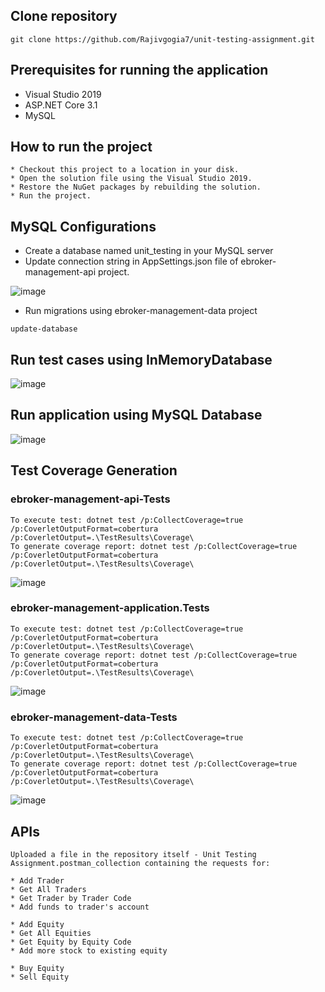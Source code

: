 ## Clone repository
```
git clone https://github.com/Rajivgogia7/unit-testing-assignment.git

```
## Prerequisites for running the application

* Visual Studio 2019
* ASP.NET Core 3.1
* MySQL

## How to run the project
```
* Checkout this project to a location in your disk.
* Open the solution file using the Visual Studio 2019.
* Restore the NuGet packages by rebuilding the solution.
* Run the project.
```

## MySQL Configurations

* Create a database named unit_testing in your MySQL server
* Update connection string in AppSettings.json file of ebroker-management-api project.

![image](https://user-images.githubusercontent.com/6339432/147266662-1bcedbe3-dc47-4128-8c52-c50475757b9c.png)

* Run migrations using ebroker-management-data project
```
update-database
```

## Run test cases using InMemoryDatabase 

![image](https://user-images.githubusercontent.com/6339432/147267569-53bf2eb4-922b-439d-bd87-3c0647ecfee6.png)

## Run application using MySQL Database 

![image](https://user-images.githubusercontent.com/6339432/147268800-99b5afb6-c121-4457-8256-ca9514000b2a.png)

## Test Coverage Generation

### ebroker-management-api-Tests
```
To execute test: dotnet test /p:CollectCoverage=true /p:CoverletOutputFormat=cobertura /p:CoverletOutput=.\TestResults\Coverage\
To generate coverage report: dotnet test /p:CollectCoverage=true /p:CoverletOutputFormat=cobertura /p:CoverletOutput=.\TestResults\Coverage\
```

![image](https://user-images.githubusercontent.com/6339432/147268922-91dbf20d-a436-4cf9-828b-d8d9d653ed5f.png)


### ebroker-management-application.Tests
```
To execute test: dotnet test /p:CollectCoverage=true /p:CoverletOutputFormat=cobertura /p:CoverletOutput=.\TestResults\Coverage\
To generate coverage report: dotnet test /p:CollectCoverage=true /p:CoverletOutputFormat=cobertura /p:CoverletOutput=.\TestResults\Coverage\
```

![image](https://user-images.githubusercontent.com/6339432/147269029-2eb8bb46-1b4d-46b9-9347-c67ba26feca4.png)


### ebroker-management-data-Tests
```
To execute test: dotnet test /p:CollectCoverage=true /p:CoverletOutputFormat=cobertura /p:CoverletOutput=.\TestResults\Coverage\
To generate coverage report: dotnet test /p:CollectCoverage=true /p:CoverletOutputFormat=cobertura /p:CoverletOutput=.\TestResults\Coverage\
```

![image](https://user-images.githubusercontent.com/6339432/147269087-7bf4aa3c-20a1-4bc3-ae5e-71cf855612c7.png)


## APIs
```
Uploaded a file in the repository itself - Unit Testing Assignment.postman_collection containing the requests for:

* Add Trader
* Get All Traders
* Get Trader by Trader Code
* Add funds to trader's account

* Add Equity
* Get All Equities
* Get Equity by Equity Code
* Add more stock to existing equity

* Buy Equity
* Sell Equity

```
